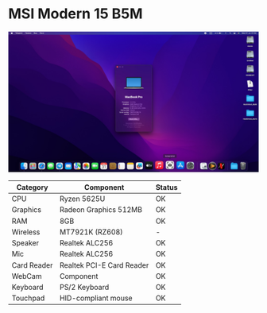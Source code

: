 # MSI Modern 15 B5M 

![text](https://github.com/VOID-SECURITY-PROJECT/Hackintosh_MSI_Modern_15_B5M/blob/main/sysinfo.jpeg)

| Category | Component | Status |
|----------|-----------|--------|
| CPU | Ryzen 5625U | OK |
| Graphics | Radeon Graphics 512MB | OK |
| RAM | 8GB | OK |
| Wireless | MT7921K (RZ608)| - |
| Speaker | Realtek ALC256 | OK |
| Mic | Realtek ALC256 | OK |
| Card Reader | Realtek PCI-E Card Reader | OK |
| WebCam | Component | OK |
| Keyboard | PS/2 Keyboard | OK |
| Touchpad | HID-compliant mouse | OK |
